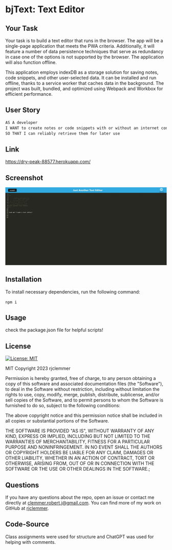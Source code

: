 # bjText: Text Editor

## Your Task


Your task is to build a text editor that runs in the browser. The app will be a single-page application that meets the PWA criteria. Additionally, it will feature a number of data persistence techniques that serve as redundancy in case one of the options is not supported by the browser. The application will also function offline.

This application employs indexDB as a storage solution for saving notes, code snippets, and other user-selected data. It can be installed and run offline, thanks to a service worker that caches data in the background. The project was built, bundled, and optimized using Webpack and Workbox for efficient performance.

## User Story

```md
AS A developer
I WANT to create notes or code snippets with or without an internet connection
SO THAT I can reliably retrieve them for later use
```

## Link

https://dry-peak-88577.herokuapp.com/


## Screenshot

![Thumbnail](Assets/screenshot.jpeg)

## Installation
To install necessary dependencies, run the following command:

  ` npm i `

## Usage
check the package.json file for helpful scripts!

## License

[![License: MIT](https://img.shields.io/badge/License-MIT-yellow.svg)](https://opensource.org/licenses/MIT)

MIT
Copyright 2023 rjclemmer

Permission is hereby granted, free of charge, to any person obtaining a copy of this software and associated documentation files (the "Software"), to deal in the Software without restriction, including without limitation the rights to use, copy, modify, merge, publish, distribute, sublicense, and/or sell copies of the Software, and to permit persons to whom the Software is furnished to do so, subject to the following conditions:
    
The above copyright notice and this permission notice shall be included in all copies or substantial portions of the Software.
    
THE SOFTWARE IS PROVIDED "AS IS", WITHOUT WARRANTY OF ANY KIND, EXPRESS OR IMPLIED, INCLUDING BUT NOT LIMITED TO THE WARRANTIES OF MERCHANTABILITY, FITNESS FOR A PARTICULAR PURPOSE AND NONINFRINGEMENT. IN NO EVENT SHALL THE AUTHORS OR COPYRIGHT HOLDERS BE LIABLE FOR ANY CLAIM, DAMAGES OR OTHER LIABILITY, WHETHER IN AN ACTION OF CONTRACT, TORT OR OTHERWISE, ARISING FROM, OUT OF OR IN CONNECTION WITH THE SOFTWARE OR THE USE OR OTHER DEALINGS IN THE SOFTWARE.;

## Questions
If you have any questions about the repo, open an issue or contact me directly at clemmer.robert.j@gmail.com. You can find more of my work on GitHub at [rjclemmer](https://github.com/rjclemmer).

## Code-Source
Class assignments were used for structure and ChatGPT was used for helping with comments.